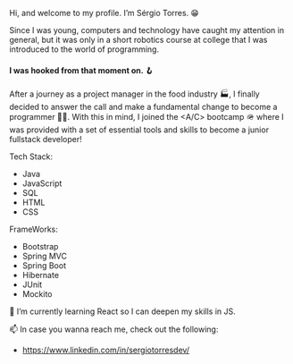 Hi, and welcome to my profile. I’m Sérgio Torres. 😁  

Since I was young, computers and technology have caught my attention in general, but it was only in a short robotics course at college that I was introduced to the world of programming.
#### I was hooked from that moment on. 🪝  

After a journey as a project manager in the food industry 🏭, I finally decided to answer the call and make a fundamental change to become a programmer 🧑‍💻.
With this in mind, I joined the <A/C> bootcamp 🪖 where I was provided with a set of essential tools and skills to become a junior fullstack developer!   

Tech Stack:  
- Java  
- JavaScript  
- SQL  
- HTML  
- CSS  

FrameWorks:  
- Bootstrap  
- Spring MVC  
- Spring Boot  
- Hibernate  
- JUnit  
- Mockito  

🌱 I’m currently learning React so I can deepen my skills in JS.  


📫 In case you wanna reach me, check out the following:  
- https://www.linkedin.com/in/sergiotorresdev/  
